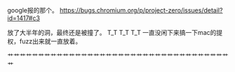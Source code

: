 google报的那个。
https://bugs.chromium.org/p/project-zero/issues/detail?id=1417#c3

放了大半年的洞，最终还是被撞了。 T_T T_T T_T
一直没闲下来搞一下mac的提权，fuzz出来就一直放着。


艹艹艹艹艹艹艹艹艹艹艹艹艹艹艹艹艹艹艹艹艹艹艹艹艹艹艹艹艹艹艹艹艹艹艹艹艹


